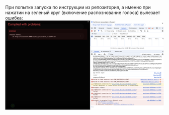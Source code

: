 При попытке запуска по инструкции из репозитория, а именно при нажатии на зеленый круг (включение распознование голоса) вылезает ошибка:
![alt text](image.png)

